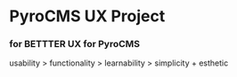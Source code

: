 # PyroCMS UX Project
### for BETTTER UX for PyroCMS

usability > functionality > learnability > simplicity + esthetic

